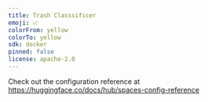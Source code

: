 ```yaml
---
title: Trash Classsificer
emoji: 📈
colorFrom: yellow
colorTo: yellow
sdk: docker
pinned: false
license: apache-2.0
---
```


Check out the configuration reference at https://huggingface.co/docs/hub/spaces-config-reference
